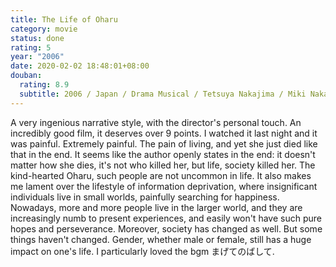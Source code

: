 ```yaml
---
title: The Life of Oharu
category: movie
status: done
rating: 5
year: "2006"
date: 2020-02-02 18:48:01+08:00
douban:
  rating: 8.9
  subtitle: 2006 / Japan / Drama Musical / Tetsuya Nakajima / Miki Nakatani Eita Nagayama
---
```


A very ingenious narrative style, with the director's personal touch. An incredibly good film, it deserves over 9 points. I watched it last night and it was painful. Extremely painful. The pain of living, and yet she just died like that in the end. It seems like the author openly states in the end: it doesn't matter how she dies, it's not who killed her, but life, society killed her. The kind-hearted Oharu, such people are not uncommon in life. It also makes me lament over the lifestyle of information deprivation, where insignificant individuals live in small worlds, painfully searching for happiness. Nowadays, more and more people live in the larger world, and they are increasingly numb to present experiences, and easily won't have such pure hopes and perseverance. Moreover, society has changed as well. But some things haven't changed. Gender, whether male or female, still has a huge impact on one's life. I particularly loved the bgm まげてのばして.
